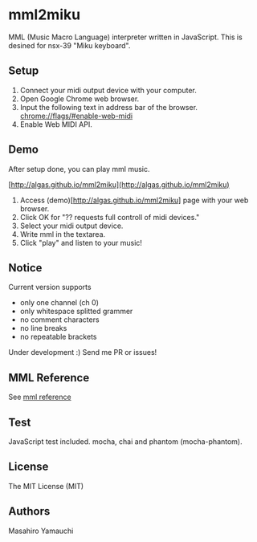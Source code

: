 # mml2miku

MML (Music Macro Language) interpreter written in JavaScript.
This is desined for nsx-39 "Miku keyboard".

## Setup

1. Connect your midi output device with your computer.
2. Open Google Chrome web browser.
3. Input the following text in address bar of the browser.  
[chrome://flags/#enable-web-midi](chrome://flags/#enable-web-midi)
4. Enable Web MIDI API.

## Demo

After setup done, you can play mml music.

[http://algas.github.io/mml2miku](http://algas.github.io/mml2miku)

1. Access (demo)[http://algas.github.io/mml2miku] page with your web browser.
2. Click OK for "?? requests full controll of midi devices."
3. Select your midi output device.
4. Write mml in the textarea.
5. Click "play" and listen to your music!

## Notice

Current version supports  
* only one channel (ch 0)
* only whitespace splitted grammer
* no comment characters
* no line breaks
* no repeatable brackets

Under development :)
Send me PR or issues!

## MML Reference

See [mml reference](https://github.com/algas/mml2miku/docs/mml.md)

## Test

JavaScript test included.
mocha, chai and phantom (mocha-phantom).

## License

The MIT License (MIT)

## Authors

Masahiro Yamauchi
